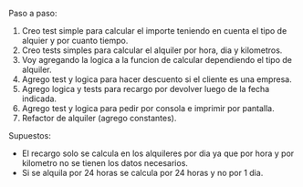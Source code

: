 Paso a paso:
1. Creo test simple para calcular el importe teniendo en cuenta el tipo de alquier y por cuanto tiempo.
2. Creo tests simples para calcular el alquiler por hora, dia y kilometros.
3. Voy agregando la logica a la funcion de calcular dependiendo el tipo de alquiler.
4. Agrego test y logica para hacer descuento si el cliente es una empresa.
5. Agrego logica y tests para recargo por devolver luego de la fecha indicada.
6. Agrego test y logica para pedir por consola e imprimir por pantalla.
7. Refactor de alquiler (agrego constantes).

Supuestos:
- El recargo solo se calcula en los alquileres por dia ya que por hora y por kilometro no se tienen los datos necesarios.
- Si se alquila por 24 horas se calcula por 24 horas y no por 1 dia.

